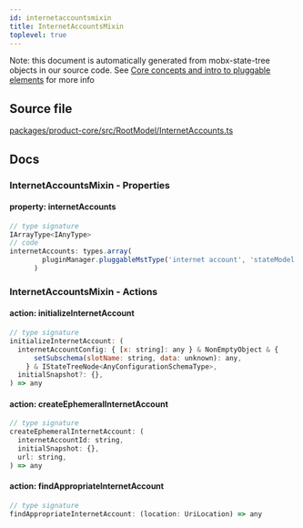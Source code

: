 ```yaml
---
id: internetaccountsmixin
title: InternetAccountsMixin
toplevel: true
---
```


Note: this document is automatically generated from mobx-state-tree objects in
our source code. See
[Core concepts and intro to pluggable elements](/docs/developer_guide/) for more
info

## Source file

[packages/product-core/src/RootModel/InternetAccounts.ts](https://github.com/GMOD/jbrowse-components/blob/main/packages/product-core/src/RootModel/InternetAccounts.ts)

## Docs

### InternetAccountsMixin - Properties

#### property: internetAccounts

```js
// type signature
IArrayType<IAnyType>
// code
internetAccounts: types.array(
        pluginManager.pluggableMstType('internet account', 'stateModel'),
      )
```

### InternetAccountsMixin - Actions

#### action: initializeInternetAccount

```js
// type signature
initializeInternetAccount: (
  internetAccountConfig: { [x: string]: any } & NonEmptyObject & {
      setSubschema(slotName: string, data: unknown): any,
    } & IStateTreeNode<AnyConfigurationSchemaType>,
  initialSnapshot?: {},
) => any
```

#### action: createEphemeralInternetAccount

```js
// type signature
createEphemeralInternetAccount: (
  internetAccountId: string,
  initialSnapshot: {},
  url: string,
) => any
```

#### action: findAppropriateInternetAccount

```js
// type signature
findAppropriateInternetAccount: (location: UriLocation) => any
```
